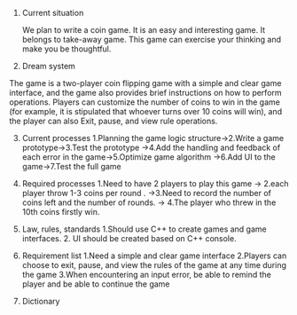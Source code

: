 1. Current situation
  
    We plan to write a coin game. It is an easy and interesting game. It belongs to take-away game. 
    This game can exercise your thinking and make you be thoughtful.
    

2. Dream system
  
 The game is a  two-player coin flipping game with a simple and clear game interface, and the game also provides brief instructions on how to perform operations.
Players can customize the number of coins to win in the game (for example, it is stipulated that whoever turns over 10 coins will win), and the player can also
Exit, pause, and view rule operations.
    
3. Current processes
  1.Planning the game logic structure->2.Write a game prototype->3.Test the prototype
->4.Add the handling and feedback of each error in the game->5.Optimize game algorithm
->6.Add UI to the game->7.Test the full game



4. Required processes
        1.Need to have 2 players to play this game -> 2.each player throw 1-3 coins per round  .
    ->3.Need to record the number of coins left and the number of rounds.
    -> 4.The player who threw in the 10th coins firstly win.


5. Law, rules, standards
   1.Should use C++  to create games and game interfaces.
   2. UI should be created based on C++ console.


6. Requirement list
   1.Need a simple and clear game interface
   2.Players can choose to exit, pause, and view the rules of the game at any time during the game
   3.When encountering an input error, be able to remind the player and be able to continue the game
   

7. Dictionary
    
